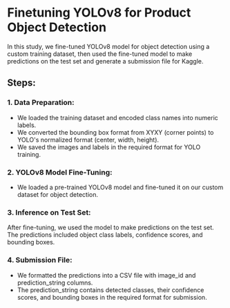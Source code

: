 # Finetuning YOLOv8 for Product Object Detection

In this study, we fine-tuned YOLOv8 model for object detection using a custom training dataset, then used the fine-tuned model to make predictions on the test set and generate a submission file for Kaggle.

## Steps:

### 1. Data Preparation:

- We loaded the training dataset and encoded class names into numeric labels.  
- We converted the bounding box format from XYXY (corner points) to YOLO's normalized format (center, width, height).  
- We saved the images and labels in the required format for YOLO training.  

### 2. YOLOv8 Model Fine-Tuning:

- We loaded a pre-trained YOLOv8 model and fine-tuned it on our custom dataset for object detection.

### 3. Inference on Test Set:

After fine-tuning, we used the model to make predictions on the test set.  
The predictions included object class labels, confidence scores, and bounding boxes.

### 4. Submission File:

- We formatted the predictions into a CSV file with image_id and prediction_string columns.  
- The prediction_string contains detected classes, their confidence scores, and bounding boxes in the required format for submission.